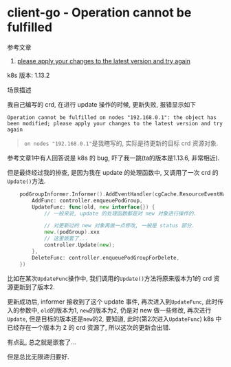 # client-go - Operation cannot be fulfilled

参考文章

1. [please apply your changes to the latest version and try again](https://github.com/kubernetes/kubernetes/issues/84430)

k8s 版本: 1.13.2

场景描述

我自己编写的 crd, 在进行 update 操作的时候, 更新失败, 报错显示如下

```
Operation cannot be fulfilled on nodes "192.168.0.1": the object has been modified; please apply your changes to the latest version and try again
```

> `on nodes "192.168.0.1"`是我瞎写的, 实际是待更新的目标 crd 资源对象.

参考文章1中有人回答说是 k8s 的 bug, 吓了我一跳(ta的版本是1.13.6, 非常相近).

但是最终经过我的排查, 是因为我在 update 的处理函数中, 又调用了一次 crd 的`Update()`方法.

```go
	podGroupInformer.Informer().AddEventHandler(cgCache.ResourceEventHandlerFuncs{
		AddFunc: controller.enqueuePodGroup,
		UpdateFunc: func(old, new interface{}) {
            // 一般来说, update 的处理函数都是对 new 对象进行操作的.

            // 对更新过的 new 对象再做一点修改, 一般是 status 部分.
            new.(podGroup).xxx
            // 这里嵌套了...
            controller.Update(new);
		},
		DeleteFunc: controller.enqueuePodGroupForDelete,
	})
```

比如在某次`UpdateFunc`操作中, 我们调用的`Update()`方法将原来版本为1的 crd 资源更新到了版本2. 

更新成功后, informer 接收到了这个 update 事件, 再次进入到`UpdateFunc`, 此时传入的参数中, `old`的版本为1, `new`的版本为2, 仍是对 new 做一些修改, 再次进行`Update`, 但是目标的版本还是`new`的2, 要知道, 此时(第2次进入`UpdateFunc`) k8s 中已经存在一个版本为 2 的 crd 资源了, 所以这次的更新会出错.

有点乱, 总之就是嵌套了...

但是总比无限递归要好.
